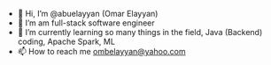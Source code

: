 - 👋 Hi, I’m @abuelayyan (Omar Elayyan)
- 👀 I’m am full-stack software engineer
- 🌱 I’m currently learning so many things in the field, Java (Backend) coding, Apache Spark, ML
- 📫 How to reach me ombelayyan@yahoo.com

<!---
abuelayyan/abuelayyan is a ✨ special ✨ repository because its `README.md` (this file) appears on your GitHub profile.
You can click the Preview link to take a look at your changes.
--->
